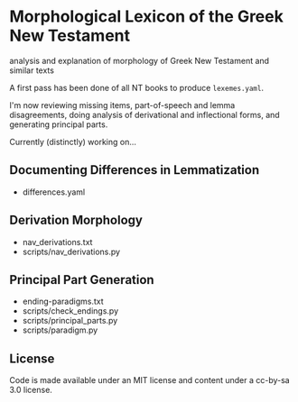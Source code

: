 # Morphological Lexicon of the Greek New Testament

analysis and explanation of morphology of Greek New Testament and similar texts

A first pass has been done of all NT books to produce `lexemes.yaml`.

I'm now reviewing missing items, part-of-speech and lemma disagreements, doing
analysis of derivational and inflectional forms, and generating principal
parts.

Currently (distinctly) working on...

## Documenting Differences in Lemmatization

 - differences.yaml

## Derivation Morphology

 - nav_derivations.txt
 - scripts/nav_derivations.py


## Principal Part Generation

 - ending-paradigms.txt
 - scripts/check_endings.py
 - scripts/principal_parts.py
 - scripts/paradigm.py


## License

Code is made available under an MIT license and content under
a cc-by-sa 3.0 license.
